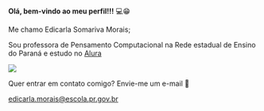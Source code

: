 **Olá, bem-vindo ao meu perfil!!!** 💻😁

Me chamo Edicarla Somariva Morais;

Sou professora de Pensamento Computacional na Rede estadual de Ensino do Paraná e estudo no [Alura](https://www.alura.com.br/)

![](https://media1.tenor.com/m/0qdgJ0Uw8mAAAAAC/hello-hi.gif)

Quer entrar em contato comigo? Envie-me um e-mail 📩

edicarla.morais@escola.pr.gov.br
